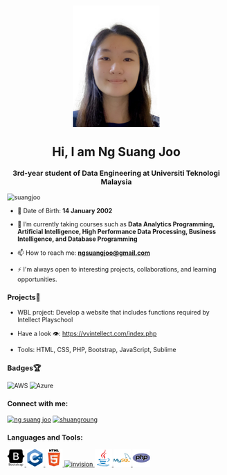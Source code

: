 <p align="center"><img align="center" alt="Coding" width="200" src="profilepic.jpg">
<h1 align="center">Hi, I am Ng Suang Joo</h1>
<h3 align="center">3rd-year student of Data Engineering at Universiti Teknologi Malaysia</h3>

<p align="left"> <img src="https://komarev.com/ghpvc/?username=suangjoo&label=Profile%20views&color=0e75b6&style=flat" alt="suangjoo" /> </p>

- 🍼 Date of Birth: **14 January 2002**

- 🌱 I’m currently taking courses such as **Data Analytics Programming, Artificial Intelligence, High Performance Data Processing, Business Intelligence, and Database Programming**

- 📫 How to reach me: **ngsuangjoo@gmail.com**

- ⚡ I'm always open to interesting projects, collaborations, and learning opportunities.

<h3 align="left">Projects📂</h3> 

-   WBL project: Develop a website that includes functions required by Intellect Playschool

-   Have a look 👁️: https://vvintellect.com/index.php

-   Tools: HTML, CSS, PHP, Bootstrap, JavaScript, Sublime
<div class="container mt-3">
<h3 align="left">Badges🏆</h3> 

<img alt="AWS" width="200" class="float-start" src="https://images.credly.com/size/680x680/images/73e4a58b-a8ef-41a3-a7db-9183dd269882/image.png">
<img  alt="Azure" width="200" class="float-end" src="https://images.credly.com/size/680x680/images/70eb1e3f-d4de-4377-a062-b20fb29594ea/azure-data-fundamentals-600x600.png">
</div>
</p>


<h3 align="left">Connect with me:</h3>
<p align="left">
<a href="https://linkedin.com/in/ng suang joo" target="blank"><img align="center" src="https://raw.githubusercontent.com/rahuldkjain/github-profile-readme-generator/master/src/images/icons/Social/linked-in-alt.svg" alt="ng suang joo" height="30" width="40" /></a>
<a href="https://instagram.com/shuangroung" target="blank"><img align="center" src="https://raw.githubusercontent.com/rahuldkjain/github-profile-readme-generator/master/src/images/icons/Social/instagram.svg" alt="shuangroung" height="30" width="40" /></a>
</p>

<h3 align="left">Languages and Tools:</h3>
<p align="left"> <a href="https://getbootstrap.com" target="_blank" rel="noreferrer"> <img src="https://raw.githubusercontent.com/devicons/devicon/master/icons/bootstrap/bootstrap-plain-wordmark.svg" alt="bootstrap" width="40" height="40"/> </a> <a href="https://www.w3schools.com/cpp/" target="_blank" rel="noreferrer"> <img src="https://raw.githubusercontent.com/devicons/devicon/master/icons/cplusplus/cplusplus-original.svg" alt="cplusplus" width="40" height="40"/> </a> <a href="https://www.w3.org/html/" target="_blank" rel="noreferrer"> <img src="https://raw.githubusercontent.com/devicons/devicon/master/icons/html5/html5-original-wordmark.svg" alt="html5" width="40" height="40"/> </a> <a href="https://www.invisionapp.com/" target="_blank" rel="noreferrer"> <img src="https://www.vectorlogo.zone/logos/invisionapp/invisionapp-icon.svg" alt="invision" width="40" height="40"/> </a> <a href="https://www.java.com" target="_blank" rel="noreferrer"> <img src="https://raw.githubusercontent.com/devicons/devicon/master/icons/java/java-original.svg" alt="java" width="40" height="40"/> </a> <a href="https://www.mysql.com/" target="_blank" rel="noreferrer"> <img src="https://raw.githubusercontent.com/devicons/devicon/master/icons/mysql/mysql-original-wordmark.svg" alt="mysql" width="40" height="40"/> </a> <a href="https://www.php.net" target="_blank" rel="noreferrer"> <img src="https://raw.githubusercontent.com/devicons/devicon/master/icons/php/php-original.svg" alt="php" width="40" height="40"/> </a> </p>
<br><br>

